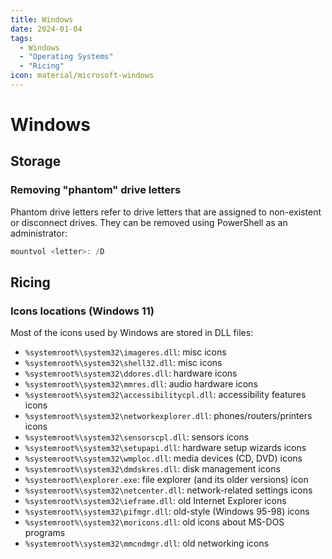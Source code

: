 ```yaml
---
title: Windows
date: 2024-01-04
tags:
  - Windows
  - "Operating Systems"
  - "Ricing"
icon: material/microsoft-windows
---
```


# Windows

## Storage

### Removing "phantom" drive letters

Phantom drive letters refer to drive letters
that are assigned to non-existent
or disconnect drives.
They can be removed using PowerShell as an administrator:

```powershell
mountvol <letter>: /D
```

## Ricing

### Icons locations (Windows 11)

Most of the icons used by Windows are stored in DLL files:

- `%systemroot%\system32\imageres.dll`: misc icons
- `%systemroot%\system32\shell32.dll`: misc icons
- `%systemroot%\system32\ddores.dll`: hardware icons
- `%systemroot%\system32\mmres.dll`: audio hardware icons
- `%systemroot%\system32\accessibilitycpl.dll`: accessibility features icons
- `%systemroot%\system32\networkexplorer.dll`: phones/routers/printers icons
- `%systemroot%\system32\sensorscpl.dll`: sensors icons
- `%systemroot%\system32\setupapi.dll`: hardware setup wizards icons
- `%systemroot%\system32\wmploc.dll`: media devices (CD, DVD) icons
- `%systemroot%\system32\dmdskres.dll`: disk management icons
- `%systemroot%\explorer.exe`: file explorer (and its older versions) icon
- `%systemroot%\system32\netcenter.dll`: network-related settings icons
- `%systemroot%\system32\ieframe.dll`: old Internet Explorer icons
- `%systemroot%\system32\pifmgr.dll`: old-style (Windows 95-98) icons
- `%systemroot%\system32\moricons.dll`: old icons about MS-DOS programs
- `%systemroot%\system32\mmcndmgr.dll`: old networking icons
